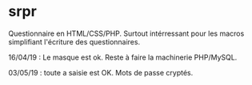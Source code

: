 # srpr
Questionnaire en HTML/CSS/PHP. Surtout intérressant pour les macros simplifiant l'écriture des questionnaires.

16/04/19 : Le masque est ok. Reste à faire la machinerie PHP/MySQL.

03/05/19 : toute a saisie est OK. Mots de passe cryptés.
